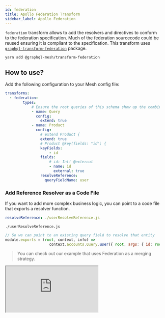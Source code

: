 ```yaml
---
id: federation
title: Apollo Federation Transform
sidebar_label: Apollo Federation
---
```


`federation` transform allows to add the resolvers and directives to conform to the federation specification. Much of the federation sourcecode could be reused ensuring it is compliant to the specification. This transform uses [`graphql-transform-federation`](https://github.com/0xR/graphql-transform-federation) package.

```
yarn add @graphql-mesh/transform-federation
```

## How to use?

Add the following configuration to your Mesh config file:

```yml
transforms:
  - federation: 
        types:
            # Ensure the root queries of this schema show up the combined schema
            - name: Query
              config:
                extend: true
            - name: Product
              config:
                # extend Product {
                extend: true
                # Product @key(fields: "id") {
                keyFields:
                    - id
                fields:
                    # id: Int! @external
                    - name: id
                      external: true
                resolveReference:
                  queryFieldName: user

```

### Add Reference Resolver as a Code File

If you want to add more complex business logic, you can point to a code file that exports a resolver function.

```yaml
resolveReference: ./userResolveReference.js
```

`./userResolveReference.js`
```js
// So we can point to an existing query field to resolve that entity
module.exports = (root, context, info) => 
                    context.accounts.Query.user({ root, args: { id: root.id }, context, info })
```

> You can check out our example that uses Federation as a merging strategy.

<iframe
     src="https://codesandbox.io/embed/github/Urigo/graphql-mesh/tree/master/examples/federation-example?fontsize=14&hidenavigation=1&theme=dark&module=%2F.meshrc.yml"
     style={{width:"100%", height:"500px", border:"0", borderRadius: "4px", overflow:"hidden"}}
     title="federation-example"
     allow="geolocation; microphone; camera; midi; vr; accelerometer; gyroscope; payment; ambient-light-sensor; encrypted-media; usb"
     sandbox="allow-modals allow-forms allow-popups allow-scripts allow-same-origin" />

{@import ../generated-markdown/FederationTransform.generated.md}
